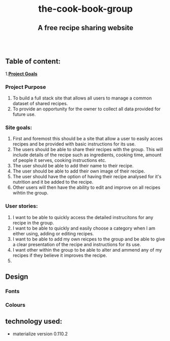 <h1 align="center"> the-cook-book-group
</h1>
<h2 align="center">A free recipe sharing website
</h2>
<br>
<br>

## Table of content:

1.[**Project Goals**](#Project-goals)











### Project Purpose

1. To build a full stack site that allows all users to manage a common dataset of shared recipes.
2. To provide an opportunity for the owner to collect all data provided for future use.

### Site goals:

1. First and foremost this should be a site that allow a user to easily acces recipes and be provided with basic instructions for its use.
1. The users should be able to share their recipes with the group. This will include details of the recipe such as ingredients, cooking time, amount of people it serves, cooking instructions etc.
2. The user should be able to add their name to their recipe.
3. The user should be able to add their own image of their recipe.
4. The user should have the option of having their recipe analysed for it's nutrition and it be added to the recipe.
4. Other users will then have the ability to edit and improve on all recipes wihtin the group.

### User stories:

1. I want to be able to quickly access the detailed instrucitons for any recipe in the group.
2. I want to be able to quickly and easily choose a category when I am either using, adding or editing recipes.
2. I want to be able to add my own reicpes to the group and be able to give a clear presentation of the recipe and instructions for its use.
3. I want other within the group to be able to alter and ammend any of my recipes if they believe it improves the recipe.
3. 



## Design

### Fonts

### Colours

## technology used:
* materialize version 0.110.2
